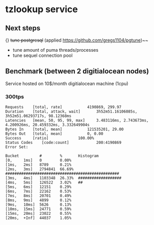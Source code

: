 # tzlookup service

##


## Next steps

{} ~~tune postgresql~~ (applied https://github.com/gregs1104/pgtune)~~
* tune amount of puma threads/processes
* tune sequel connection pool


## Benchmark (between 2 digitialocean nodes)

Service hosted on 10$/month digitialocean machine (1cpu)

### 300tps
```
Requests	[total, rate]			4190869, 299.97
Duration	[total, attack, wait]		3h52m51.16106085s, 3h52m51.06293717s, 98.12368ms
Latencies	[mean, 50, 95, 99, max]		3.483116ms, 2.743673ms, 4.200926ms, 20.459332ms, 3.332649904s
Bytes In	[total, mean]			121535201, 29.00
Bytes Out	[total, mean]			0, 0.00
Success		[ratio]				100.00%
Status Codes	[code:count]			200:4190869
Error Set:

Bucket         #        %       Histogram
[0,     1ms]   0        0.00%
[1ms,   2ms]   8789     0.21%
[2ms,   3ms]   2794841  66.69%  ##################################################
[3ms,   4ms]   1103348  26.33%  ###################
[4ms,   5ms]   126522   3.02%   ##
[5ms,   6ms]   12151    0.29%
[6ms,   7ms]   22162    0.53%
[7ms,   8ms]   20701    0.49%
[8ms,   9ms]   4899     0.12%
[9ms,   10ms]  5626     0.13%
[10ms,  15ms]  24771    0.59%
[15ms,  20ms]  23022    0.55%
[20ms,  +Inf]  44037    1.05%
```
